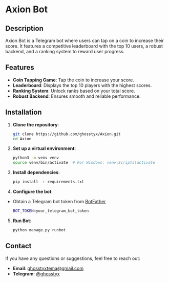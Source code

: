 # Axion Bot

## Description
Axion Bot is a Telegram bot where users can tap on a coin to increase their score. It features a competitive leaderboard with the top 10 users, a robust backend, and a ranking system to reward user progress.

## Features

- **Coin Tapping Game**: Tap the coin to increase your score.
- **Leaderboard**: Displays the top 10 players with the highest scores.
- **Ranking System**: Unlock ranks based on your total score.
- **Robust Backend**: Ensures smooth and reliable performance.

## Installation

1. **Clone the repository**:

   ```bash
   git clone https://github.com/ghosstyx/Axion.git
   cd Axion

2. **Set up a virtual environment**:

    ```bash
   python3 -m venv venv
   source venv/bin/activate  # For Windows: venv\Scripts\activate

3. **Install dependencies**:
   
    ```bash
   pip install -r requirements.txt

4. **Configure the bot**:
- Obtain a Telegram bot token from [BotFather](https://t.me/BotFather_bot)
   ```bash
  BOT_TOKEN=your_telegram_bot_token

5. **Run Bot**:

   ```bash
   python manage.py runbot
   
## Contact
If you have any questions or suggestions, feel free to reach out:
- **Email**: ghosstyxtema@gmail.com
- **Telegram**: [@ghosstyx](https://t.me/ghosstyx)
